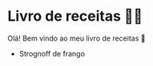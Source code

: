# Livro de receitas :man_cook:

Olá! Bem vindo ao meu livro de receitas :wave:

- Strognoff de frango